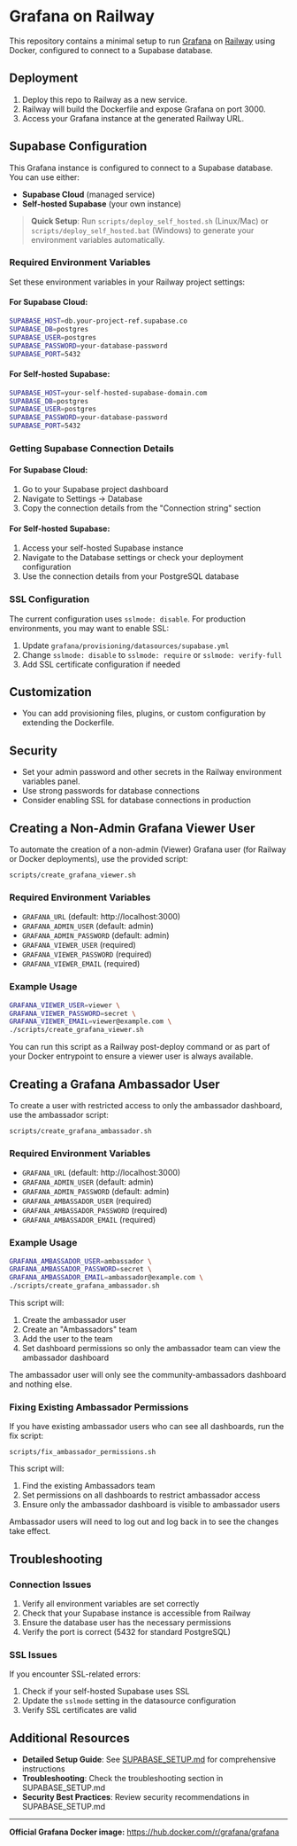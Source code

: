 # Grafana on Railway

This repository contains a minimal setup to run [Grafana](https://grafana.com/) on [Railway](https://railway.app/) using Docker, configured to connect to a Supabase database.

## Deployment

1. Deploy this repo to Railway as a new service.
2. Railway will build the Dockerfile and expose Grafana on port 3000.
3. Access your Grafana instance at the generated Railway URL.

## Supabase Configuration

This Grafana instance is configured to connect to a Supabase database. You can use either:
- **Supabase Cloud** (managed service)
- **Self-hosted Supabase** (your own instance)

> **Quick Setup**: Run `scripts/deploy_self_hosted.sh` (Linux/Mac) or `scripts/deploy_self_hosted.bat` (Windows) to generate your environment variables automatically.

### Required Environment Variables

Set these environment variables in your Railway project settings:

#### For Supabase Cloud:
```bash
SUPABASE_HOST=db.your-project-ref.supabase.co
SUPABASE_DB=postgres
SUPABASE_USER=postgres
SUPABASE_PASSWORD=your-database-password
SUPABASE_PORT=5432
```

#### For Self-hosted Supabase:
```bash
SUPABASE_HOST=your-self-hosted-supabase-domain.com
SUPABASE_DB=postgres
SUPABASE_USER=postgres
SUPABASE_PASSWORD=your-database-password
SUPABASE_PORT=5432
```

### Getting Supabase Connection Details

#### For Supabase Cloud:
1. Go to your Supabase project dashboard
2. Navigate to Settings → Database
3. Copy the connection details from the "Connection string" section

#### For Self-hosted Supabase:
1. Access your self-hosted Supabase instance
2. Navigate to the Database settings or check your deployment configuration
3. Use the connection details from your PostgreSQL database

### SSL Configuration

The current configuration uses `sslmode: disable`. For production environments, you may want to enable SSL:

1. Update `grafana/provisioning/datasources/supabase.yml`
2. Change `sslmode: disable` to `sslmode: require` or `sslmode: verify-full`
3. Add SSL certificate configuration if needed

## Customization
- You can add provisioning files, plugins, or custom configuration by extending the Dockerfile.

## Security
- Set your admin password and other secrets in the Railway environment variables panel.
- Use strong passwords for database connections
- Consider enabling SSL for database connections in production

## Creating a Non-Admin Grafana Viewer User

To automate the creation of a non-admin (Viewer) Grafana user (for Railway or Docker deployments), use the provided script:

```
scripts/create_grafana_viewer.sh
```

### Required Environment Variables
- `GRAFANA_URL` (default: http://localhost:3000)
- `GRAFANA_ADMIN_USER` (default: admin)
- `GRAFANA_ADMIN_PASSWORD` (default: admin)
- `GRAFANA_VIEWER_USER` (required)
- `GRAFANA_VIEWER_PASSWORD` (required)
- `GRAFANA_VIEWER_EMAIL` (required)

### Example Usage

```sh
GRAFANA_VIEWER_USER=viewer \
GRAFANA_VIEWER_PASSWORD=secret \
GRAFANA_VIEWER_EMAIL=viewer@example.com \
./scripts/create_grafana_viewer.sh
```

You can run this script as a Railway post-deploy command or as part of your Docker entrypoint to ensure a viewer user is always available.

## Creating a Grafana Ambassador User

To create a user with restricted access to only the ambassador dashboard, use the ambassador script:

```
scripts/create_grafana_ambassador.sh
```

### Required Environment Variables
- `GRAFANA_URL` (default: http://localhost:3000)
- `GRAFANA_ADMIN_USER` (default: admin)
- `GRAFANA_ADMIN_PASSWORD` (default: admin)
- `GRAFANA_AMBASSADOR_USER` (required)
- `GRAFANA_AMBASSADOR_PASSWORD` (required)
- `GRAFANA_AMBASSADOR_EMAIL` (required)

### Example Usage

```sh
GRAFANA_AMBASSADOR_USER=ambassador \
GRAFANA_AMBASSADOR_PASSWORD=secret \
GRAFANA_AMBASSADOR_EMAIL=ambassador@example.com \
./scripts/create_grafana_ambassador.sh
```

This script will:
1. Create the ambassador user
2. Create an "Ambassadors" team
3. Add the user to the team
4. Set dashboard permissions so only the ambassador team can view the ambassador dashboard

The ambassador user will only see the community-ambassadors dashboard and nothing else.

### Fixing Existing Ambassador Permissions

If you have existing ambassador users who can see all dashboards, run the fix script:

```
scripts/fix_ambassador_permissions.sh
```

This script will:
1. Find the existing Ambassadors team
2. Set permissions on all dashboards to restrict ambassador access
3. Ensure only the ambassador dashboard is visible to ambassador users

Ambassador users will need to log out and log back in to see the changes take effect.

## Troubleshooting

### Connection Issues
1. Verify all environment variables are set correctly
2. Check that your Supabase instance is accessible from Railway
3. Ensure the database user has the necessary permissions
4. Verify the port is correct (5432 for standard PostgreSQL)

### SSL Issues
If you encounter SSL-related errors:
1. Check if your self-hosted Supabase uses SSL
2. Update the `sslmode` setting in the datasource configuration
3. Verify SSL certificates are valid

## Additional Resources

- **Detailed Setup Guide**: See [SUPABASE_SETUP.md](SUPABASE_SETUP.md) for comprehensive instructions
- **Troubleshooting**: Check the troubleshooting section in SUPABASE_SETUP.md
- **Security Best Practices**: Review security recommendations in SUPABASE_SETUP.md

---

**Official Grafana Docker image:** https://hub.docker.com/r/grafana/grafana 